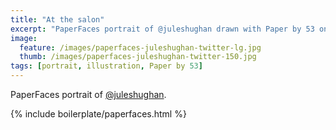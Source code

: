 ```yaml
---
title: "At the salon"
excerpt: "PaperFaces portrait of @juleshughan drawn with Paper by 53 on an iPad."
image: 
  feature: /images/paperfaces-juleshughan-twitter-lg.jpg
  thumb: /images/paperfaces-juleshughan-twitter-150.jpg
tags: [portrait, illustration, Paper by 53]
---
```


PaperFaces portrait of [@juleshughan](http://twitter.com/juleshughan).

{% include boilerplate/paperfaces.html %}